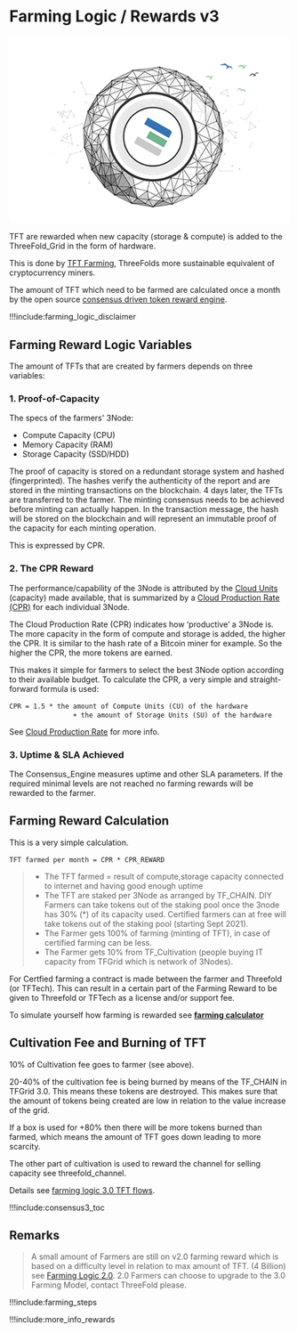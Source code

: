 # Farming Logic / Rewards v3

![](img/becomefarmer.png)

TFT are rewarded when new capacity (storage & compute) is added to the ThreeFold_Grid in the form of hardware.

This is done by [TFT Farming](become_a_farmer), ThreeFolds more sustainable equivalent of cryptocurrency miners.

The amount of TFT which need to be farmed are calculated once a month by the open source [consensus driven token reward engine](tftech:consensus3).

!!!include:farming_logic_disclaimer

## Farming Reward Logic Variables

The amount of TFTs that are created by farmers depends on three variables:

### 1. Proof-of-Capacity

The specs of the farmers' 3Node:

- Compute Capacity (CPU)
- Memory Capacity (RAM)
- Storage Capacity (SSD/HDD)

The proof of capacity is stored on a redundant storage system and hashed (fingerprinted). The hashes verify the authenticity of the report and are stored in the minting transactions on the blockchain. 4 days later, the TFTs are transferred to the farmer. The minting consensus needs to be achieved before minting can actually happen. In the transaction message, the hash will be stored on the blockchain and will represent an immutable proof of the capacity for each minting operation.

This is expressed by CPR.

### 2. The CPR Reward

The performance/capability of the 3Node is attributed by the [Cloud Units](cloud_units) (capacity) made available, that is summarized by a [Cloud Production Rate (CPR)](cloud_production_rate) for each individual 3Node.

The Cloud Production Rate (CPR) indicates how ‘productive’ a 3Node is. The more capacity in the form of compute and storage is added, the higher the CPR. It is similar to the hash rate of a Bitcoin miner for example. So the higher the CPR, the more tokens are earned.

This makes it simple for farmers to select the best 3Node option according to their available budget. To calculate the CPR, a very simple and straight-forward formula is used:

```
CPR = 1.5 * the amount of Compute Units (CU) of the hardware
                + the amount of Storage Units (SU) of the hardware
```

See [Cloud Production Rate](cpr) for more info.

### 3. Uptime & SLA Achieved

The Consensus_Engine measures uptime and other SLA parameters.
If the required minimal levels are not reached no farming rewards will be rewarded to the farmer.

## Farming Reward Calculation

This is a very simple calculation.

```
TFT farmed per month = CPR * CPR_REWARD
```

> - The TFT farmed = result of compute,storage capacity connected to internet and having good enough uptime
> - The TFT are staked per 3Node as arranged by TF_CHAIN. DIY Farmers can take tokens out of the staking pool once the 3node has 30% (\*) of its capacity used. Certified farmers can at free will take tokens out of the staking pool (starting Sept 2021).
> - The Farmer gets 100% of farming (minting of TFT), in case of certified farming can be less.
> - The Farmer gets 10% from TF_Cultivation (people buying IT capacity from TFGrid which is network of 3Nodes).

For Certfied farming a contract is made between the farmer and Threefold (or TFTech). This can result in a certain part of the Farming Reward to be given to Threefold or TFTech as a license and/or support fee.

To simulate yourself how farming is rewarded see **[farming calculator](farming_calculator)**

## Cultivation Fee and Burning of TFT

10% of Cultivation fee goes to farmer (see above).

20-40% of the cultivation fee is being burned by means of the TF_CHAIN in TFGrid 3.0. This means these tokens are destroyed. This makes sure that the amount of tokens being created are low in relation to the value increase of the grid.

If a box is used for +80% then there will be more tokens burned than farmed, which means the amount of TFT goes down leading to more scarcity.

The other part of cultivation is used to reward the channel for selling capacity see threefold_channel.

Details see [farming logic 3.0 TFT flows](farming_logic3_tftflow).

!!!include:consensus3_toc

## Remarks

> A small amount of Farmers are still on v2.0 farming reward which is based on a difficulty level in relation to max amount of TFT. (4 Billion) see [Farming Logic 2.0](farming_logic2). 2.0 Farmers can choose to upgrade to the 3.0 Farming Model, contact ThreeFold please.

!!!include:farming_steps

!!!include:more_info_rewards

